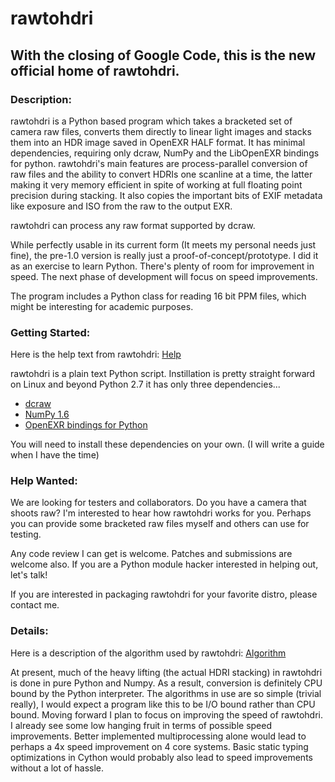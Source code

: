 # rawtohdri

## With the closing of Google Code, this is the new official home of rawtohdri. 

### Description:

rawtohdri is a Python based program which takes a bracketed set of camera raw files, converts them directly to linear light images and stacks them into an HDR image saved in OpenEXR HALF format. It has minimal dependencies, requiring only dcraw, NumPy and the LibOpenEXR bindings for python. rawtohdri's main features are process-parallel conversion of raw files and the ability to convert HDRIs one scanline at a time, the latter making it very memory efficient in spite of working at full floating point precision during stacking. It also copies the important bits of EXIF metadata like exposure and ISO from the raw to the output EXR.

rawtohdri can process any raw format supported by dcraw.

While perfectly usable in its current form (It meets my personal needs just fine), the pre-1.0 version is really just a proof-of-concept/prototype. I did it as an exercise to learn Python. There's plenty of room for improvement in speed. The next phase of development will focus on speed improvements.

The program includes a Python class for reading 16 bit PPM files, which might be interesting for academic purposes.

### Getting Started:

Here is the help text from rawtohdri: [Help](https://github.com/IBL-tools/raw-to-hdri/wiki/cliHelp)

rawtohdri is a plain text Python script. Instillation is pretty straight forward on Linux and beyond Python 2.7 it has only three dependencies...

* [dcraw](http://www.cybercom.net/~dcoffin/dcraw/)
* [NumPy 1.6](http://numpy.scipy.org/)
* [OpenEXR bindings for Python](http://excamera.com/sphinx/articles-openexr.html)

You will need to install these dependencies on your own. (I will write a guide when I have the time)

### Help Wanted:

We are looking for testers and collaborators. Do you have a camera that shoots raw? I'm interested to hear how rawtohdri works for you. Perhaps you can provide some bracketed raw files myself and others can use for testing.

Any code review I can get is welcome. Patches and submissions are welcome also. If you are a Python module hacker interested in helping out, let's talk!

If you are interested in packaging rawtohdri for your favorite distro, please contact me.

### Details:

Here is a description of the algorithm used by rawtohdri: [Algorithm](https://github.com/IBL-tools/rawtohdri/wiki/rawtohdri-stacking-algorithm)

At present, much of the heavy lifting (the actual HDRI stacking) in rawtohdri is done in pure Python and Numpy. As a result, conversion is definitely CPU bound by the Python interpreter. The algorithms in use are so simple (trivial really), I would expect a program like this to be I/O bound rather than CPU bound. Moving forward I plan to focus on improving the speed of rawtohdri. I already see some low hanging fruit in terms of possible speed improvements. Better implemented multiprocessing alone would lead to perhaps a 4x speed improvement on 4 core systems. Basic static typing optimizations in Cython would probably also lead to speed improvements without a lot of hassle.
